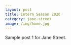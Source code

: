 ```yaml
---
layout: post
title: Intern Season 2020
category: jane-street
image: /img/home.jpg
---
```


Sample post 1 for Jane Street.